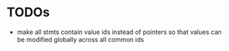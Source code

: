 # TODOs

* make all stmts contain value ids instead of pointers so that values can be modified globally across all common ids